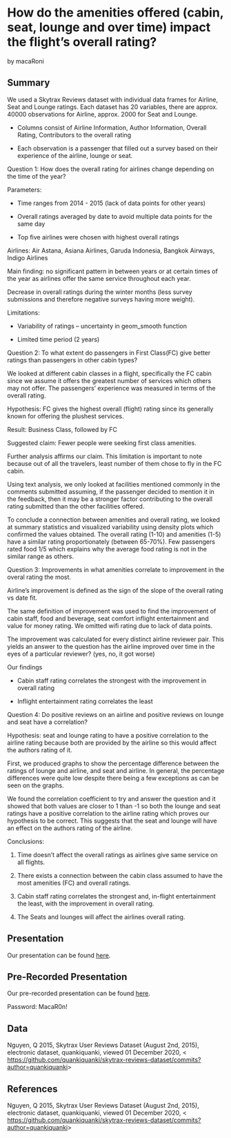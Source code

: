 How do the amenities offered (cabin, seat, lounge and over time) impact
the flight’s overall rating?
================
by macaRoni

## Summary

We used a Skytrax Reviews dataset with individual data frames for
Airline, Seat and Lounge ratings. Each dataset has 20 variables, there
are approx. 40000 observations for Airline, approx. 2000 for Seat and
Lounge.

  - Columns consist of Airline Information, Author Information, Overall
    Rating, Contributors to the overall rating

  - Each observation is a passenger that filled out a survey based on
    their experience of the airline, lounge or seat.

Question 1: How does the overall rating for airlines change depending on
the time of the year?

Parameters:

  - Time ranges from 2014 - 2015 (lack of data points for other years)

  - Overall ratings averaged by date to avoid multiple data points for
    the same day

  - Top five airlines were chosen with highest overall ratings

Airlines: Air Astana, Asiana Airlines, Garuda Indonesia, Bangkok
Airways, Indigo Airlines

Main finding: no significant pattern in between years or at certain
times of the year as airlines offer the same service throughout each
year.

Decrease in overall ratings during the winter months (less survey
submissions and therefore negative surveys having more weight).

Limitations:

  - Variability of ratings – uncertainty in geom\_smooth function

  - Limited time period (2 years)

Question 2: To what extent do passengers in First Class(FC) give better
ratings than passengers in other cabin types?

We looked at different cabin classes in a flight, specifically the FC
cabin since we assume it offers the greatest number of services which
others may not offer. The passengers’ experience was measured in terms
of the overall rating.

Hypothesis: FC gives the highest overall (flight) rating since its
generally known for offering the plushest services.

Result: Business Class, followed by FC

Suggested claim: Fewer people were seeking first class amenities.

Further analysis affirms our claim. This limitation is important to note
because out of all the travelers, least number of them chose to fly in
the FC cabin.

Using text analysis, we only looked at facilities mentioned commonly in
the comments submitted assuming, if the passenger decided to mention it
in the feedback, then it may be a stronger factor contributing to the
overall rating submitted than the other facilities offered.

To conclude a connection between amenities and overall rating, we looked
at summary statistics and visualized variability using density plots
which confirmed the values obtained. The overall rating (1-10) and
amenities (1-5) have a similar rating proportionately (between 65-70%).
Few passengers rated food 1/5 which explains why the average food rating
is not in the similar range as others.

Question 3: Improvements in what amenities correlate to improvement in
the overal rating the most.

Airline’s improvement is defined as the sign of the slope of the overall
rating vs date fit.

The same definition of improvement was used to find the improvement of
cabin staff, food and beverage, seat comfort inflight entertainment and
value for money rating. We omitted wifi rating due to lack of data
points.

The improvement was calculated for every distinct airline reviewer pair.
This yields an answer to the question has the airline improved over time
in the eyes of a particular reviewer? (yes, no, it got worse)

Our findings

  - Cabin staff rating correlates the strongest with the improvement in
    overall rating

  - Inflight entertainment rating correlates the least

Question 4: Do positive reviews on an airline and positive reviews on
lounge and seat have a correlation?

Hypothesis: seat and lounge rating to have a positive correlation to the
airline rating because both are provided by the airline so this would
affect the authors rating of it.

First, we produced graphs to show the percentage difference between the
ratings of lounge and airline, and seat and airline. In general, the
percentage differences were quite low despite there being a few
exceptions as can be seen on the graphs.

We found the correlation coefficient to try and answer the question and
it showed that both values are closer to 1 than -1 so both the lounge
and seat ratings have a positive correlation to the airline rating which
proves our hypothesis to be correct. This suggests that the seat and
lounge will have an effect on the authors rating of the airline.

Conclusions:

1.  Time doesn’t affect the overall ratings as airlines give same
    service on all flights.

2.  There exists a connection between the cabin class assumed to have
    the most amenities (FC) and overall ratings.

3.  Cabin staff rating correlates the strongest and, in-flight
    entertainment the least, with the improvement in overall rating.

4.  The Seats and lounges will affect the airlines overall rating.

## Presentation

Our presentation can be found [here](presentation/presentation.html).

## Pre-Recorded Presentation

Our pre-recorded presentation can be found
[here](https://ed-ac-uk.zoom.us/rec/share/43NlcULVjNAhX_DVJWhQU5OdJjrJmxkdoguh3f152VFfF1Ib4T7jnPI4ceyzR7lu.QPNDBsuoWvOIlYtw?startTime=1607024273000).

Password: MacaR0n\!

## Data

Nguyen, Q 2015, Skytrax User Reviews Dataset (August 2nd, 2015),
electronic dataset, quankiquanki, viewed 01 December 2020, \<
<https://github.com/quankiquanki/skytrax-reviews-dataset/commits?author=quankiquanki>\>

## References

Nguyen, Q 2015, Skytrax User Reviews Dataset (August 2nd, 2015),
electronic dataset, quankiquanki, viewed 01 December 2020, \<
<https://github.com/quankiquanki/skytrax-reviews-dataset/commits?author=quankiquanki>\>
